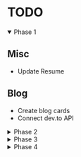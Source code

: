 # TODO

<details open>

  <summary>Phase 1</summary>

## Misc

- Update Resume

## Blog

- Create blog cards
- Connect dev.to API

</details>

<details>

  <summary>Phase 2</summary>

## Nav

- add a light mode toggle

## Projects

- Add more details about each project
  - add text on hover similar to [this](https://mattfarley.ca/)
    - link for source and link for app
  - add accordion on mobile

## Blog

- Add pagination

</details>

<details>

  <summary>Phase 3</summary>

- Migrate to React
- Add testing

</details>

<details>

  <summary>Phase 4</summary>

- Add Gatsby
- Create a backend with [Netlify Functions](https://www.joshwcomeau.com/gatsby/using-netlify-functions-with-gatsby)? 
 </details>
